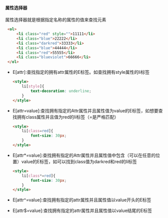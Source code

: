 #### 属性选择器

属性选择器就是根据指定名称的属性的值来查找元素
 ```html
  <ol>
      <li class="red" style="">11111</li>
      <li class="blue">22222</li>
      <li class="darkred">33333</li>
      <li class="blue">44444</li>
      <li class="red">55555</li>
      <li class="blueviolet">66666</li>
  </ol>
 ```

- E[attr]:查找指定的拥有attr属性的E标签。如查找拥有style属性的li标签

  ```html
  <style>
      li[style]{
          text-decoration: underline;
      }
  </style>
  ```

- E[attr=value]:查找拥有指定的Attr属性并且属性值为value的E标签，如想要查找拥有class属性并且值为red的li标签（=是严格匹配）

  ```html
  <style>
      li[class=red]{
          font-size: 30px;
      }
  </style>
  ```

- E[attr*=value]:查找拥有指定的Attr属性并且属性值中包含（可以在任意的位置）value的E标签，如可以找到class值为darkred和red的li标签

  ```html
  <style>
      li[class*=red]{
          font-size: 30px;
      }
  </style>
  ```

- E[attr^=value]:查找拥有指定的attr属性并且属性值以value开头的E标签

- E[attr$=value]:查找拥有指定的attr属性并且属性值以value结尾的E标签
